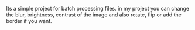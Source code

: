 Its a simple project for batch processing files.
in my project you can change the blur, brightness, contrast of the image and also rotate, flip or add the border if you want.
